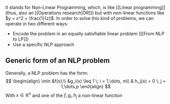 It stands for Non-Linear Programming, which, is like [[Linear programming]] (thus, also an [[Operations research|OR]]) but with non-linear functions like $y = x^2 + \frac{1}{z}$. In order to solve this kind of problems, we can operate in two different ways:
- Encode the problem in an equally satisfiable linear problem ([[From NLP to LP]])
- Use a specific NLP approach


## Generic form of an NLP problem

Generally, a NLP problem has the form:
$$
\begin{align}
\min &f(x);\\
&g_i(x) \leq 1 \; i = 1,\dots, m\\
& h_j(x) = 0 \; j = 1,\dots,p
\end{align}
$$
With $x \in \mathbb{R}^n$ and one of the $f,g_i,h_j$ a non-linear function